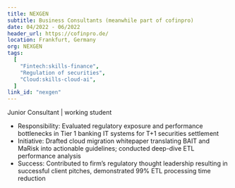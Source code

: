 ```yaml
---
title: NEXGEN
subtitle: Business Consultants (meanwhile part of cofinpro)
date: 04/2022 - 06/2022
header_url: https://cofinpro.de/
location: Frankfurt, Germany
org: NEXGEN
tags:
  [
    "Fintech:skills-finance",
    "Regulation of securities",
	"Cloud:skills-cloud-ai",
  ]
link_id: "nexgen"
---
```

Junior Consultant | working student 
- Responsibility: Evaluated regulatory exposure and performance bottlenecks in Tier 1 banking IT systems for T+1 securities settlement
- Initiative: Drafted cloud migration whitepaper translating BAIT and MaRisk into actionable guidelines; conducted deep-dive ETL performance analysis
- Success: Contributed to firm’s regulatory thought leadership resulting in successful client pitches, demonstrated 99% ETL processing time reduction
